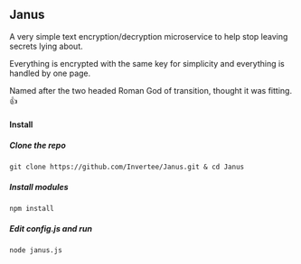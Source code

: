 ## Janus

A very simple text encryption/decryption microservice to help stop leaving secrets lying about. 

Everything is encrypted with the same key for simplicity and everything is handled by one page.

Named after the two headed Roman God of transition, thought it was fitting. 👍

#### Install

##### Clone the repo
```git clone https://github.com/Invertee/Janus.git & cd Janus```
##### Install modules
```npm install```
##### Edit config.js and run
```node janus.js```



